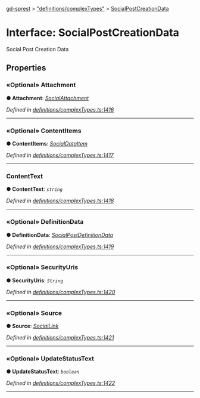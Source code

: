 [gd-sprest](../README.md) > ["definitions/complexTypes"](../modules/_definitions_complextypes_.md) > [SocialPostCreationData](../interfaces/_definitions_complextypes_.socialpostcreationdata.md)



# Interface: SocialPostCreationData


Social Post Creation Data


## Properties
<a id="attachment"></a>

### «Optional» Attachment

**●  Attachment**:  *[SocialAttachment](_definitions_complextypes_.socialattachment.md)* 

*Defined in [definitions/complexTypes.ts:1416](https://github.com/gunjandatta/sprest/blob/3de79f1/src/definitions/complexTypes.ts#L1416)*





___

<a id="contentitems"></a>

### «Optional» ContentItems

**●  ContentItems**:  *[SocialDataItem](_definitions_complextypes_.socialdataitem.md)* 

*Defined in [definitions/complexTypes.ts:1417](https://github.com/gunjandatta/sprest/blob/3de79f1/src/definitions/complexTypes.ts#L1417)*





___

<a id="contenttext"></a>

###  ContentText

**●  ContentText**:  *`string`* 

*Defined in [definitions/complexTypes.ts:1418](https://github.com/gunjandatta/sprest/blob/3de79f1/src/definitions/complexTypes.ts#L1418)*





___

<a id="definitiondata"></a>

### «Optional» DefinitionData

**●  DefinitionData**:  *[SocialPostDefinitionData](_definitions_complextypes_.socialpostdefinitiondata.md)* 

*Defined in [definitions/complexTypes.ts:1419](https://github.com/gunjandatta/sprest/blob/3de79f1/src/definitions/complexTypes.ts#L1419)*





___

<a id="securityuris"></a>

### «Optional» SecurityUris

**●  SecurityUris**:  *`String`* 

*Defined in [definitions/complexTypes.ts:1420](https://github.com/gunjandatta/sprest/blob/3de79f1/src/definitions/complexTypes.ts#L1420)*





___

<a id="source"></a>

### «Optional» Source

**●  Source**:  *[SocialLink](_definitions_complextypes_.sociallink.md)* 

*Defined in [definitions/complexTypes.ts:1421](https://github.com/gunjandatta/sprest/blob/3de79f1/src/definitions/complexTypes.ts#L1421)*





___

<a id="updatestatustext"></a>

### «Optional» UpdateStatusText

**●  UpdateStatusText**:  *`boolean`* 

*Defined in [definitions/complexTypes.ts:1422](https://github.com/gunjandatta/sprest/blob/3de79f1/src/definitions/complexTypes.ts#L1422)*





___



